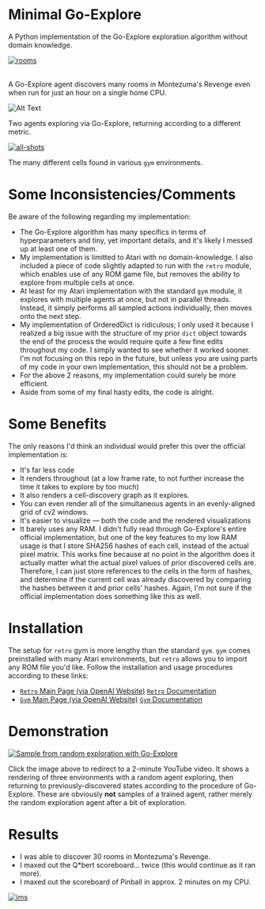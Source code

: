# Minimal Go-Explore
A Python implementation of the Go-Explore exploration algorithm without domain knowledge.

<a href="https://ibb.co/RH7NtFC"><img src="https://i.ibb.co/0JQK17f/rooms.png" alt="rooms" border="0"></a><br /><a target='_blank' href='https://imgbb.com/'></a><br />

A Go-Explore agent discovers many rooms in Montezuma's Revenge even when run for just an hour on a single home CPU.

![Alt Text](https://media.giphy.com/media/vVGCKu6SX9Y7T11RCj/giphy.gif)

Two agents exploring via Go-Explore, returning according to a different metric.

<a href="https://ibb.co/Q6HKckk"><img src="https://i.ibb.co/VvCqNxx/all-shots.jpg" alt="all-shots" border="0"></a>

The many different cells found in various `gym` environments.

# Some Inconsistencies/Comments
Be aware of the following regarding my implementation:
- The Go-Explore algorithm has many specifics in terms of hyperparameters and tiny, yet important details, and it's likely I messed up at least one of them.
- My implementation is limitted to Atari with no domain-knowledge. I also included a piece of code slightly adapted to run with the `retro` module, which enables use of any ROM game file, but removes the ability to explore from multiple cells at once.
- At least for my Atari implementation with the standard `gym` module, it explores with multiple agents at once, but not in parallel threads. Instead, it simply performs all sampled actions individually, then moves onto the next step.
- My implementation of OrderedDict is ridiculous; I only used it because I realized a big issue with the structure of my prior `dict` object towards the end of the process the would require quite a few fine edits throughout my code. I simply wanted to see whether it worked sooner. I'm not focusing on this repo in the future, but unless you are using parts of my code in your own implementation, this should not be a problem.
- For the above 2 reasons, my implementation could surely be more efficient.
- Aside from some of my final hasty edits, the code is alright.

# Some Benefits
The only reasons I'd think an individual would prefer this over the official implementation is:
- It's far less code
- It renders throughout (at a low frame rate, to not further increase the time it takes to explore by too much)
- It also renders a cell-discovery graph as it explores.
- You can even render all of the simultaneous agents in an evenly-aligned grid of cv2 windows.
- It's easier to visualize — both the code and the rendered visualizations
- It barely uses any RAM. I didn't fully read through Go-Explore's entire official implementation, but one of the key features to my low RAM usage is that I store SHA256 hashes of each cell, instead of the actual pixel matrix. This works fine because at no point in the algorithm does it actually matter what the actual pixel values of prior discovered cells are. Therefore, I can just store references to the cells in the form of hashes, and determine if the current cell was already discovered by comparing the hashes between it and prior cells' hashes. Again, I'm not sure if the official implementation does something like this as well.

# Installation
The setup for `retro` gym is more lengthy than the standard `gym`. `gym` comes preinstalled with many Atari environments, but `retro` allows you to import any ROM file you'd like. Follow the installation and usage procedures according to these links:
- [`Retro` Main Page (via OpenAI Website)](https://openai.com/blog/gym-retro/) [`Retro` Documentation](https://retro.readthedocs.io/en/latest/getting_started.html)
- [`Gym` Main Page (via OpenAI Website)](https://gym.openai.com/) [`Gym` Documentation](https://gym.openai.com/docs/)

# Demonstration
[![Sample from random exploration with Go-Explore](https://img.youtube.com/vi/u_E8dyRb5YE/hqdefault.jpg)](https://www.youtube.com/watch?v=u_E8dyRb5YE&feature=youtu.be)

Click the image above to redirect to a 2-minute YouTube video. It shows a rendering of three environments with a random agent exploring, then returning to previously-discovered states according to the procedure of Go-Explore. These are obviously **not** samples of a trained agent, rather merely the random exploration agent after a bit of exploration.

# Results
- I was able to discover 30 rooms in Montezuma's Revenge.
- I maxed out the Q\*bert scoreboard... twice (this would continue as it ran more).
- I maxed out the scoreboard of Pinball in approx. 2 minutes on my CPU.

<a href="https://ibb.co/MVRxDwV"><img src="https://i.ibb.co/hWKJRQW/ims.png" alt="ims" border="0"></a>
